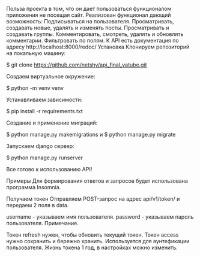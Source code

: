 Польза проекта в том, что он дает пользоваться функционалом приложения не посещая сайт.
Реализован функционал дающий возможность:
Подписываться на пользователя.
Просматривать, создавать новые, удалять и изменять посты.
Просматривать и создавать группы.
Комментировать, смотреть, удалять и обновлять комментарии.
Фильтровать по полям.
К API есть документация по адресу http://localhost:8000/redoc/
Установка
Клонируем репозиторий на локальную машину:

$ git clone https://github.com/netshy/api_final_yatube.git

Создаем виртуальное окружение:

$ python -m venv venv

Устанавливаем зависимости:

$ pip install -r requirements.txt

Создание и применение миграций:

$ python manage.py makemigrations и $ python manage.py migrate

Запускаем django сервер:

$ python manage.py runserver

Все готово к использованию API!

Примеры
Для формирования ответов и запросов будет использована программа Insomnia.

Получаем токен
Отправляем POST-запрос на адрес api/v1/token/ и передаем 2 поля в data.

username - указываем имя пользователя.
password - указываем пароль пользователя.
Примечание.

Токен refresh нужен, чтобы обновить текущий токен.
Токен access нужно сохранить и бережно хранить. Используется для аунтефикации пользователя.
Жизнь токена 1 год, в настройках можно изменить.
